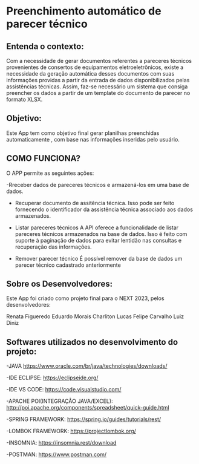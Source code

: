 # Preenchimento automático de parecer técnico

## Entenda o contexto:

Com a necessidade de gerar documentos referentes a pareceres técnicos provenientes de consertos de equipamentos eletroeletrônicos, existe a necessidade da geração automática desses documentos com suas informações providas a partir da entrada de dados disponibilizados pelas assistências técnicas. Assim, faz-se necessário um sistema que consiga preencher os dados a partir de um template do documento de parecer no formato XLSX. 

## Objetivo:
Este App tem como objetivo final gerar planilhas preenchidas automaticamente , com base nas informações inseridas pelo usuário.

## COMO FUNCIONA?
O APP permite as seguintes ações:

-Rreceber dados de pareceres técnicos e armazená-los em uma base de dados.

- Recuperar documento de assitência técnica.
Isso pode ser feito fornecendo o identificador da assistência técnica associado aos dados armazenados.

- Listar pareceres técnicos
A API oferece a funcionalidade de listar pareceres técnicos armazenados na base de dados. Isso é feito com suporte à paginação de dados para evitar lentidão nas consultas e recuperação das informações.

- Remover parecer técnico
É possível remover da base de dados um parecer técnico cadastrado anteriormente

## Sobre os Desenvolvedores:
Este App foi criado como projeto final para o NEXT 2023, pelos desenvolvedores:

Renata Figueredo
Eduardo Morais
Charliton Lucas
Felipe Carvalho
Luiz Diniz

## Softwares utilizados no desenvolvimento do projeto:

-JAVA
https://www.oracle.com/br/java/technologies/downloads/

-IDE ECLIPSE:
https://eclipseide.org/

-IDE VS CODE:
https://code.visualstudio.com/

-APACHE POI(INTEGRAÇÃO JAVA/EXCEL):
http://poi.apache.org/components/spreadsheet/quick-guide.html

-SPRING FRAMEWORK:
https://spring.io/guides/tutorials/rest/

-LOMBOK FRAMEWORK:
https://projectlombok.org/

-INSOMNIA:
https://insomnia.rest/download

-POSTMAN:
https://www.postman.com/

